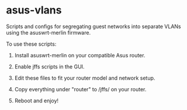 # asus-vlans
Scripts and configs for segregating guest networks into separate VLANs using the asuswrt-merlin firmware.

To use these scripts:

1. Install asuswrt-merlin on your compatible Asus router.

2. Enable jffs scripts in the GUI.

3. Edit these files to fit your router model and network setup.

4. Copy everything under "router" to /jffs/ on your router.

5. Reboot and enjoy!
